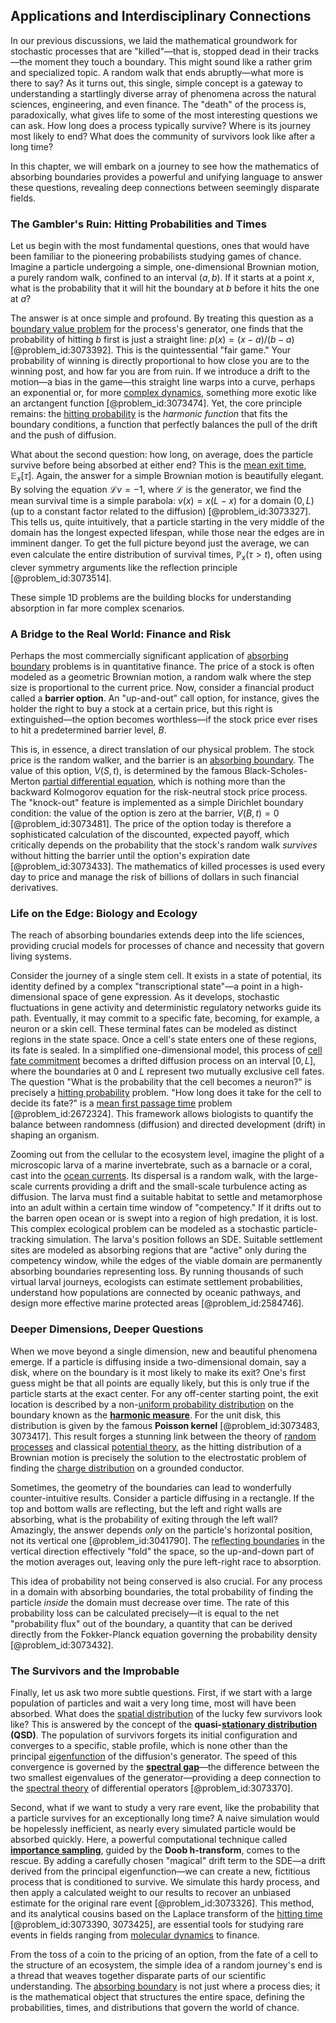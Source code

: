 ## Applications and Interdisciplinary Connections

In our previous discussions, we laid the mathematical groundwork for stochastic processes that are "killed"—that is, stopped dead in their tracks—the moment they touch a boundary. This might sound like a rather grim and specialized topic. A random walk that ends abruptly—what more is there to say? As it turns out, this single, simple concept is a gateway to understanding a startlingly diverse array of phenomena across the natural sciences, engineering, and even finance. The "death" of the process is, paradoxically, what gives life to some of the most interesting questions we can ask. How long does a process typically survive? Where is its journey most likely to end? What does the community of survivors look like after a long time?

In this chapter, we will embark on a journey to see how the mathematics of absorbing boundaries provides a powerful and unifying language to answer these questions, revealing deep connections between seemingly disparate fields.

### The Gambler's Ruin: Hitting Probabilities and Times

Let us begin with the most fundamental questions, ones that would have been familiar to the pioneering probabilists studying games of chance. Imagine a particle undergoing a simple, one-dimensional Brownian motion, a purely random walk, confined to an interval $(a, b)$. If it starts at a point $x$, what is the probability that it will hit the boundary at $b$ before it hits the one at $a$?

The answer is at once simple and profound. By treating this question as a [boundary value problem](@article_id:138259) for the process's generator, one finds that the probability of hitting $b$ first is just a straight line: $p(x) = (x-a)/(b-a)$ [@problem_id:3073392]. This is the quintessential "fair game." Your probability of winning is directly proportional to how close you are to the winning post, and how far you are from ruin. If we introduce a drift to the motion—a bias in the game—this straight line warps into a curve, perhaps an exponential or, for more [complex dynamics](@article_id:170698), something more exotic like an arctangent function [@problem_id:3073474]. Yet, the core principle remains: the [hitting probability](@article_id:266371) is the *harmonic function* that fits the boundary conditions, a function that perfectly balances the pull of the drift and the push of diffusion.

What about the second question: how long, on average, does the particle survive before being absorbed at either end? This is the [mean exit time](@article_id:204306), $\mathbb{E}_x[\tau]$. Again, the answer for a simple Brownian motion is beautifully elegant. By solving the equation $\mathcal{L}v = -1$, where $\mathcal{L}$ is the generator, we find the mean survival time is a simple parabola: $v(x) = x(L-x)$ for a domain $(0, L)$ (up to a constant factor related to the diffusion) [@problem_id:3073327]. This tells us, quite intuitively, that a particle starting in the very middle of the domain has the longest expected lifespan, while those near the edges are in imminent danger. To get the full picture beyond just the average, we can even calculate the entire distribution of survival times, $\mathbb{P}_x(\tau > t)$, often using clever symmetry arguments like the reflection principle [@problem_id:3073514].

These simple 1D problems are the building blocks for understanding absorption in far more complex scenarios.

### A Bridge to the Real World: Finance and Risk

Perhaps the most commercially significant application of [absorbing boundary](@article_id:200995) problems is in quantitative finance. The price of a stock is often modeled as a geometric Brownian motion, a random walk where the step size is proportional to the current price. Now, consider a financial product called a **barrier option**. An "up-and-out" call option, for instance, gives the holder the right to buy a stock at a certain price, but this right is extinguished—the option becomes worthless—if the stock price ever rises to hit a predetermined barrier level, $B$.

This is, in essence, a direct translation of our physical problem. The stock price is the random walker, and the barrier is an [absorbing boundary](@article_id:200995). The value of this option, $V(S,t)$, is determined by the famous Black-Scholes-Merton [partial differential equation](@article_id:140838), which is nothing more than the backward Kolmogorov equation for the risk-neutral stock price process. The "knock-out" feature is implemented as a simple Dirichlet boundary condition: the value of the option is zero at the barrier, $V(B,t) = 0$ [@problem_id:3073481]. The price of the option today is therefore a sophisticated calculation of the discounted, expected payoff, which critically depends on the probability that the stock's random walk *survives* without hitting the barrier until the option's expiration date [@problem_id:3073433]. The mathematics of killed processes is used every day to price and manage the risk of billions of dollars in such financial derivatives.

### Life on the Edge: Biology and Ecology

The reach of absorbing boundaries extends deep into the life sciences, providing crucial models for processes of chance and necessity that govern living systems.

Consider the journey of a single stem cell. It exists in a state of potential, its identity defined by a complex "transcriptional state"—a point in a high-dimensional space of gene expression. As it develops, stochastic fluctuations in gene activity and deterministic regulatory networks guide its path. Eventually, it may commit to a specific fate, becoming, for example, a neuron or a skin cell. These terminal fates can be modeled as distinct regions in the state space. Once a cell's state enters one of these regions, its fate is sealed. In a simplified one-dimensional model, this process of [cell fate commitment](@article_id:156161) becomes a drifted diffusion process on an interval $[0, L]$, where the boundaries at $0$ and $L$ represent two mutually exclusive cell fates. The question "What is the probability that the cell becomes a neuron?" is precisely a [hitting probability](@article_id:266371) problem. "How long does it take for the cell to decide its fate?" is a [mean first passage time](@article_id:182474) problem [@problem_id:2672324]. This framework allows biologists to quantify the balance between randomness (diffusion) and directed development (drift) in shaping an organism.

Zooming out from the cellular to the ecosystem level, imagine the plight of a microscopic larva of a marine invertebrate, such as a barnacle or a coral, cast into the [ocean currents](@article_id:185096). Its dispersal is a random walk, with the large-scale currents providing a drift and the small-scale turbulence acting as diffusion. The larva must find a suitable habitat to settle and metamorphose into an adult within a certain time window of "competency." If it drifts out to the barren open ocean or is swept into a region of high predation, it is lost. This complex ecological problem can be modeled as a stochastic particle-tracking simulation. The larva's position follows an SDE. Suitable settlement sites are modeled as absorbing regions that are "active" only during the competency window, while the edges of the viable domain are permanently absorbing boundaries representing loss. By running thousands of such virtual larval journeys, ecologists can estimate settlement probabilities, understand how populations are connected by oceanic pathways, and design more effective marine protected areas [@problem_id:2584746].

### Deeper Dimensions, Deeper Questions

When we move beyond a single dimension, new and beautiful phenomena emerge. If a particle is diffusing inside a two-dimensional domain, say a disk, where on the boundary is it most likely to make its exit? One's first guess might be that all points are equally likely, but this is only true if the particle starts at the exact center. For any off-center starting point, the exit location is described by a non-[uniform probability distribution](@article_id:260907) on the boundary known as the **[harmonic measure](@article_id:202258)**. For the unit disk, this distribution is given by the famous **Poisson kernel** [@problem_id:3073483, 3073417]. This result forges a stunning link between the theory of [random processes](@article_id:267993) and classical [potential theory](@article_id:140930), as the hitting distribution of a Brownian motion is precisely the solution to the electrostatic problem of finding the [charge distribution](@article_id:143906) on a grounded conductor.

Sometimes, the geometry of the boundaries can lead to wonderfully counter-intuitive results. Consider a particle diffusing in a rectangle. If the top and bottom walls are reflecting, but the left and right walls are absorbing, what is the probability of exiting through the left wall? Amazingly, the answer depends *only* on the particle's horizontal position, not its vertical one [@problem_id:3041790]. The [reflecting boundaries](@article_id:199318) in the vertical direction effectively "fold" the space, so the up-and-down part of the motion averages out, leaving only the pure left-right race to absorption.

This idea of probability not being conserved is also crucial. For any process in a domain with absorbing boundaries, the total probability of finding the particle *inside* the domain must decrease over time. The rate of this probability loss can be calculated precisely—it is equal to the net "probability flux" out of the boundary, a quantity that can be derived directly from the Fokker-Planck equation governing the probability density [@problem_id:3073432].

### The Survivors and the Improbable

Finally, let us ask two more subtle questions. First, if we start with a large population of particles and wait a very long time, most will have been absorbed. What does the [spatial distribution](@article_id:187777) of the lucky few survivors look like? This is answered by the concept of the **quasi-[stationary distribution](@article_id:142048) (QSD)**. The population of survivors forgets its initial configuration and converges to a specific, stable profile, which is none other than the principal [eigenfunction](@article_id:148536) of the diffusion's generator. The speed of this convergence is governed by the **[spectral gap](@article_id:144383)**—the difference between the two smallest eigenvalues of the generator—providing a deep connection to the [spectral theory](@article_id:274857) of differential operators [@problem_id:3073370].

Second, what if we want to study a very rare event, like the probability that a particle survives for an exceptionally long time? A naive simulation would be hopelessly inefficient, as nearly every simulated particle would be absorbed quickly. Here, a powerful computational technique called **[importance sampling](@article_id:145210)**, guided by the **Doob h-transform**, comes to the rescue. By adding a carefully chosen "magical" drift term to the SDE—a drift derived from the principal eigenfunction—we can create a new, fictitious process that is conditioned to survive. We simulate this hardy process, and then apply a calculated weight to our results to recover an unbiased estimate for the original rare event [@problem_id:3073326]. This method, and its analytical cousins based on the Laplace transform of the [hitting time](@article_id:263670) [@problem_id:3073390, 3073425], are essential tools for studying rare events in fields ranging from [molecular dynamics](@article_id:146789) to finance.

From the toss of a coin to the pricing of an option, from the fate of a cell to the structure of an ecosystem, the simple idea of a random journey's end is a thread that weaves together disparate parts of our scientific understanding. The [absorbing boundary](@article_id:200995) is not just where a process dies; it is the mathematical object that structures the entire space, defining the probabilities, times, and distributions that govern the world of chance.